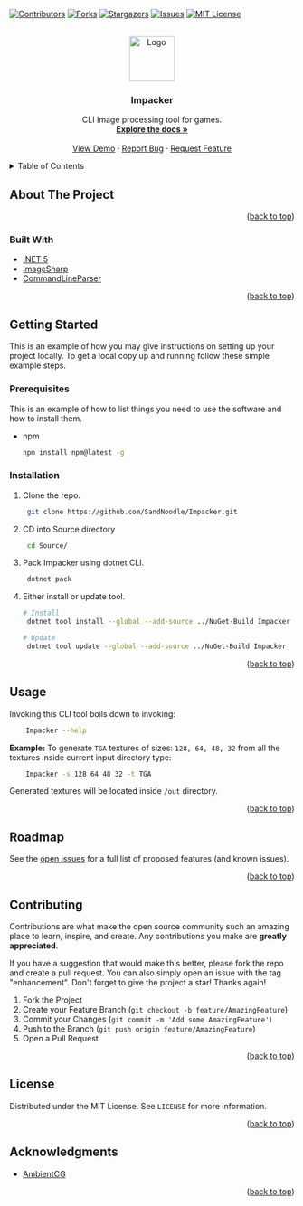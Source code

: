 <div id="top"></div>

<!-- PROJECT SHIELDS -->
[![Contributors][contributors-shield]][contributors-url]
[![Forks][forks-shield]][forks-url]
[![Stargazers][stars-shield]][stars-url]
[![Issues][issues-shield]][issues-url]
[![MIT License][license-shield]][license-url]

<!-- PROJECT LOGO -->
<br />
<div align="center">
  <a href="https://github.com/SandNoodle/Impacker">
    <img src="images/logo.png" alt="Logo" width="80" height="80">
  </a>

<h3 align="center">Impacker</h3>

  <p align="center">
    CLI Image processing tool for games.
    <br />
    <a href="https://github.com/SandNoodle/Impacker"><strong>Explore the docs »</strong></a>
    <br />
    <br />
    <a href="https://github.com/SandNoodle/Impacker">View Demo</a>
    ·
    <a href="https://github.com/SandNoodle/Impacker/issues">Report Bug</a>
    ·
    <a href="https://github.com/SandNoodle/Impacker/issues">Request Feature</a>
  </p>
</div>

<!-- TABLE OF CONTENTS -->
<details>
  <summary>Table of Contents</summary>
  <ol>
    <li>
      <a href="#about-the-project">About The Project</a>
      <ul>
        <li><a href="#built-with">Built With</a></li>
      </ul>
    </li>
    <li>
      <a href="#getting-started">Getting Started</a>
      <ul>
        <li><a href="#prerequisites">Prerequisites</a></li>
        <li><a href="#installation">Installation</a></li>
      </ul>
    </li>
    <li><a href="#usage">Usage</a></li>
    <li><a href="#roadmap">Roadmap</a></li>
    <li><a href="#contributing">Contributing</a></li>
    <li><a href="#license">License</a></li>
    <li><a href="#contact">Contact</a></li>
    <li><a href="#acknowledgments">Acknowledgments</a></li>
  </ol>
</details>

<!-- ABOUT THE PROJECT -->
## About The Project

<p align="right">(<a href="#top">back to top</a>)</p>

### Built With

* [.NET 5](https://dotnet.microsoft.com/en-us/)
* [ImageSharp](https://sixlabors.com/products/imagesharp/)
* [CommandLineParser](https://github.com/commandlineparser/commandline)

<p align="right">(<a href="#top">back to top</a>)</p>

<!-- GETTING STARTED -->
## Getting Started

This is an example of how you may give instructions on setting up your project locally.
To get a local copy up and running follow these simple example steps.

### Prerequisites

This is an example of how to list things you need to use the software and how to install them.
* npm
  ```sh
  npm install npm@latest -g
  ```

### Installation

1. Clone the repo.
   ```sh
    git clone https://github.com/SandNoodle/Impacker.git
   ```
2. CD into Source directory
   ```sh
	cd Source/
   ```
3. Pack Impacker using dotnet CLI.
   ```sh
    dotnet pack
   ```
4. Either install or update tool. 
   ```sh
   # Install
	dotnet tool install --global --add-source ../NuGet-Build Impacker
   
   # Update
    dotnet tool update --global --add-source ../NuGet-Build Impacker
   ```
<p align="right">(<a href="#top">back to top</a>)</p>



<!-- USAGE EXAMPLES -->
## Usage

Invoking this CLI tool boils down to invoking:
```sh
	Impacker --help
```

**Example:**
To generate `TGA` textures of sizes: `128, 64, 48, 32` from all the textures inside current input directory type:

```sh
	Impacker -s 128 64 48 32 -t TGA
```

Generated textures will be located inside `/out` directory.

<p align="right">(<a href="#top">back to top</a>)</p>

<!-- ROADMAP -->
## Roadmap

See the [open issues](https://github.com/SandNoodle/Impacker/issues) for a full list of proposed features (and known issues).

<p align="right">(<a href="#top">back to top</a>)</p>

<!-- CONTRIBUTING -->
## Contributing

Contributions are what make the open source community such an amazing place to learn, inspire, and create. Any contributions you make are **greatly appreciated**.

If you have a suggestion that would make this better, please fork the repo and create a pull request. You can also simply open an issue with the tag "enhancement".
Don't forget to give the project a star! Thanks again!

1. Fork the Project
2. Create your Feature Branch (`git checkout -b feature/AmazingFeature`)
3. Commit your Changes (`git commit -m 'Add some AmazingFeature'`)
4. Push to the Branch (`git push origin feature/AmazingFeature`)
5. Open a Pull Request

<p align="right">(<a href="#top">back to top</a>)</p>

<!-- LICENSE -->
## License

Distributed under the MIT License. See `LICENSE` for more information.

<p align="right">(<a href="#top">back to top</a>)</p>

<!-- ACKNOWLEDGMENTS -->
## Acknowledgments

* [AmbientCG](https://ambientcg.com/)

<p align="right">(<a href="#top">back to top</a>)</p>

<!-- MARKDOWN LINKS & IMAGES -->
<!-- https://www.markdownguide.org/basic-syntax/#reference-style-links -->
[contributors-shield]: https://img.shields.io/github/contributors/SandNoodle/Impacker.svg?style=for-the-badge
[contributors-url]: https://github.com/SandNoodle/Impacker/graphs/contributors
[forks-shield]: https://img.shields.io/github/forks/SandNoodle/Impacker.svg?style=for-the-badge
[forks-url]: https://github.com/SandNoodle/Impacker/network/members
[stars-shield]: https://img.shields.io/github/stars/SandNoodle/Impacker.svg?style=for-the-badge
[stars-url]: https://github.com/SandNoodle/Impacker/stargazers
[issues-shield]: https://img.shields.io/github/issues/SandNoodle/Impacker.svg?style=for-the-badge
[issues-url]: https://github.com/SandNoodle/Impacker/issues
[license-shield]: https://img.shields.io/github/license/SandNoodle/Impacker.svg?style=for-the-badge
[license-url]: https://github.com/SandNoodle/Impacker/blob/master/LICENSE.txt
[linkedin-shield]: https://img.shields.io/badge/-LinkedIn-black.svg?style=for-the-badge&logo=linkedin&colorB=555